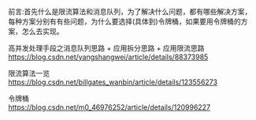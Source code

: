 前言:首先什么是限流算法和消息队列，为了解决什么问题，都有哪些解决方案，每种方案分别有有些问题，为什么要选择(具体到)令牌桶，如果要用令牌桶的方案，怎么去实现。

高并发处理手段之消息队列思路 + 应用拆分思路 + 应用限流思路 \
https://blog.csdn.net/yangshangwei/article/details/88373985

限流算法一览 \
https://blog.csdn.net/billgates_wanbin/article/details/123556273


令牌桶 \
https://blog.csdn.net/m0_46976252/article/details/120996227